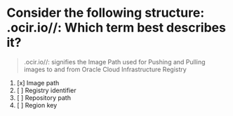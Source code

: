 # Consider the following structure: <region-key>.ocir.io/<tenancy-namespace>/<repo-name>:<tag> Which term best describes it?

> <region-key>.ocir.io/<tenancy-namespace>/<repo-name>:<tag> signifies the Image Path used for Pushing and Pulling images to and from Oracle Cloud Infrastructure Registry

1. [x] Image path
1. [ ] Registry identifier
1. [ ] Repository path
1. [ ] Region key